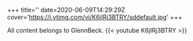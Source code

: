 +++
title=''
date=2020-06-09T14:29:29Z
cover='https://i.ytimg.com/vi/K6jIRj3BTRY/sddefault.jpg'
+++

All content belongs to GlennBeck.
{{< youtube K6jIRj3BTRY >}}
